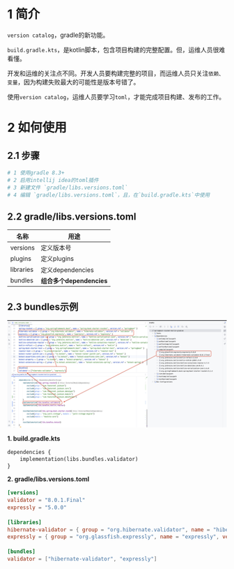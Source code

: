 # 1 简介

`version catalog`，gradle的新功能。

`build.gradle.kts`，是kotlin脚本，包含项目构建的完整配置。但，运维人员很难看懂。

开发和运维的关注点不同。开发人员要构建完整的项目，而运维人员只关注`依赖、变量`，因为构建失败最大的可能性是版本号错了。

使用`version catalog`，运维人员要学习`toml`，才能完成项目构建、发布的工作。

# 2 如何使用

## 2.1 步骤

```bash
# 1 使用gradle 8.3+
# 2 启用intellij idea的toml插件
# 3 新建文件 `gradle/libs.versions.toml`
# 4 编辑 `gradle/libs.versions.toml`，且，在`build.gradle.kts`中使用
```

## 2.2 gradle/libs.versions.toml

| 名称        | 用途                   |
| --------- | -------------------- |
| versions  | 定义版本号                |
| plugins   | 定义plugins            |
| libraries | 定义dependencies       |
| bundles   | **组合多个dependencies** |

## 2.3 bundles示例

![](assets/2023-10-06-16-16-20-image.png)

**1. build.gradle.kts**

```
dependencies {
    implementation(libs.bundles.validator)
}
```

**2. gradle/libs.versions.toml**

```toml
[versions]
validator = "8.0.1.Final"
expressly = "5.0.0"

[libraries]
hibernate-validator = { group = "org.hibernate.validator", name = "hibernate-validator", version.ref = "validator" }
expressly = { group = "org.glassfish.expressly", name = "expressly", version.ref = "expressly" }

[bundles]
validator = ["hibernate-validator", "expressly"]
```

